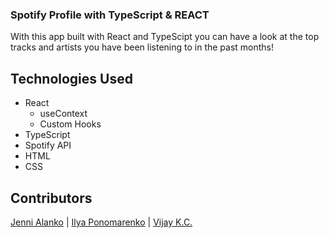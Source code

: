 ### Spotify Profile with TypeScript & REACT

With this app built with React and TypeScipt you can have a look at the top tracks and artists you have been listening to in the past months!

## Technologies Used

- React
  - useContext
  - Custom Hooks
- TypeScript
- Spotify API
- HTML
- CSS

## Contributors 

[Jenni Alanko](https://github.com/kirpister) | [Ilya Ponomarenko](https://github.com/IlyaPonomarenko) | [Vijay K.C.](https://github.com/kcvijay)
